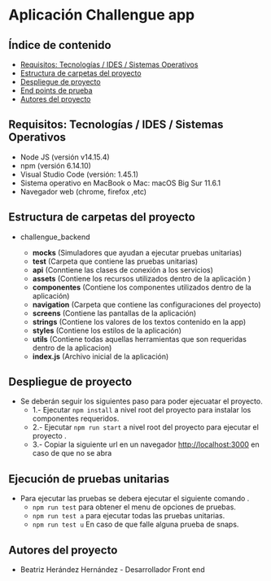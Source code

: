 # Aplicación Challengue app

## Índice de contenido

- [Requisitos: Tecnologías / IDES / Sistemas Operativos](#requisitos-tecnologías-ides-sistemas-operativos)
- [Estructura de carpetas del proyecto](#estructura-de-carpetas-del-proyecto)
- [Despliegue de proyecto](#despliegue-de-proyecto)
- [End points de prueba](#end-point-de-pruebas)
- [Autores del proyecto](#autores-del-proyecto)


## Requisitos: Tecnologías / IDES / Sistemas Operativos

- Node JS (versión v14.15.4)
- npm (versión 6.14.10)
- Visual Studio Code (versión: 1.45.1)
- Sistema operativo en MacBook o Mac: macOS Big Sur 11.6.1
- Navegador web (chrome, firefox ,etc)

## Estructura de carpetas del proyecto

- challengue_backend

    - **__mocks__** (Simuladores que ayudan a ejecutar pruebas unitarias)
    - **__test__** (Carpeta que contiene las pruebas unitarias)
    - **api** (Conntiene las clases de conexión a los servicios)
    - **assets** (Contiene los recursos utilizados dentro de la aplicación )
    - **componentes** (Contiene los componentes utilizados dentro de la aplicación)
    - **navigation** (Carpeta que contiene las configuraciones del proyecto)
    - **screens** (Contiene las pantallas de la aplicación)
    - **strings** (Contiene los valores de los textos contenido en la app)
    - **styles** (Contiene los estilos de la aplicación)
    - **utils** (Contiene todas aquellas herramientas que son requeridas dentro de la aplicacion)
    - **index.js** (Archivo inicial  de la aplicación)

## Despliegue de proyecto

- Se deberán seguir los siguientes paso para poder ejecuatar el proyecto.
  - 1.- Ejecutar `npm install`  a nivel root del proyecto para instalar los componentes requeridos.
  - 2.- Ejecutar `npm run start`  a nivel root del proyecto para ejecutar el proyecto .
  - 3.- Copiar la siguiente url en un navegador [http://localhost:3000](http://localhost:3000) en caso de que no se abra
  
## Ejecución de pruebas unitarias

- Para ejecutar las pruebas se debera ejecutar el siguiente comando .
  - `npm run test` para obtener el menu de opciones de pruebas.
  - `npm run test a` para ejecutar todas las pruebas unitarias.
  - `npm run test u` En caso de que falle alguna prueba de snaps.

  
## Autores del proyecto

- Beatriz Herández Hernández - Desarrollador Front end
